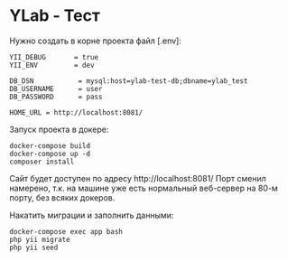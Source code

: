 # YLab - Тест

Нужно создать в корне проекта файл [.env]:

```
YII_DEBUG       = true
YII_ENV         = dev

DB_DSN           = mysql:host=ylab-test-db;dbname=ylab_test
DB_USERNAME      = user
DB_PASSWORD      = pass

HOME_URL = http://localhost:8081/
```

Запуск проекта в докере:

```
docker-compose build
docker-compose up -d
composer install
```

Сайт будет доступен по адресу http://localhost:8081/ Порт сменил намерено, т.к. на машине уже есть нормальный веб-сервер на 80-м порту, без всяких докеров.

Накатить миграции и заполнить данными:

```
docker-compose exec app bash
php yii migrate
php yii seed
```
